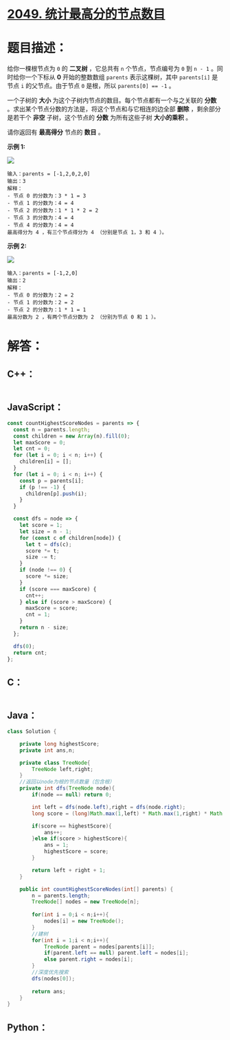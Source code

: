 # [2049. 统计最高分的节点数目](https://leetcode-cn.com/problems/count-nodes-with-the-highest-score/)

# 题目描述：

给你一棵根节点为 `0` 的 **二叉树** ，它总共有 `n` 个节点，节点编号为 `0` 到 `n - 1` 。同时给你一个下标从 **0** 开始的整数数组 `parents` 表示这棵树，其中 `parents[i]` 是节点 `i` 的父节点。由于节点 `0` 是根，所以 `parents[0] == -1` 。

一个子树的 **大小** 为这个子树内节点的数目。每个节点都有一个与之关联的 **分数** 。求出某个节点分数的方法是，将这个节点和与它相连的边全部 **删除** ，剩余部分是若干个 **非空** 子树，这个节点的 **分数** 为所有这些子树 **大小的乘积** 。

请你返回有 **最高得分** 节点的 **数目** 。



**示例 1:**

![](https://assets.leetcode.com/uploads/2021/10/03/example-1.png)

```
输入：parents = [-1,2,0,2,0]
输出：3
解释：
- 节点 0 的分数为：3 * 1 = 3
- 节点 1 的分数为：4 = 4
- 节点 2 的分数为：1 * 1 * 2 = 2
- 节点 3 的分数为：4 = 4
- 节点 4 的分数为：4 = 4
最高得分为 4 ，有三个节点得分为 4 （分别是节点 1，3 和 4 ）。
```

**示例 2:**

![](https://assets.leetcode.com/uploads/2021/10/03/example-2.png)

```
输入：parents = [-1,2,0]
输出：2
解释：
- 节点 0 的分数为：2 = 2
- 节点 1 的分数为：2 = 2
- 节点 2 的分数为：1 * 1 = 1
最高分数为 2 ，有两个节点分数为 2 （分别为节点 0 和 1 ）。
```




# 解答：

## C++：

```cpp

```

## JavaScript：

```JavaScript
const countHighestScoreNodes = parents => {
  const n = parents.length;
  const children = new Array(n).fill(0);
  let maxScore = 0;
  let cnt = 0;
  for (let i = 0; i < n; i++) {
    children[i] = [];
  }
  for (let i = 0; i < n; i++) {
    const p = parents[i];
    if (p !== -1) {
      children[p].push(i);
    }
  }

  const dfs = node => {
    let score = 1;
    let size = n - 1;
    for (const c of children[node]) {
      let t = dfs(c);
      score *= t;
      size -= t;
    }
    if (node !== 0) {
      score *= size;
    }
    if (score === maxScore) {
      cnt++;
    } else if (score > maxScore) {
      maxScore = score;
      cnt = 1;
    }
    return n - size;
  };

  dfs(0);
  return cnt;
};
```

## C：

```c

```

## Java：

```java
class Solution {

    private long highestScore;
    private int ans,n;

    private class TreeNode{
        TreeNode left,right;
    }
    //返回以node为根的节点数量（包含根）
    private int dfs(TreeNode node){
        if(node == null) return 0;

        int left = dfs(node.left),right = dfs(node.right);
        long score = (long)Math.max(1,left) * Math.max(1,right) * Math.max(1,n - left - right - 1);

        if(score == highestScore){
            ans++;
        }else if(score > highestScore){
            ans = 1;
            highestScore = score;
        }

        return left + right + 1;
    }

    public int countHighestScoreNodes(int[] parents) {
        n = parents.length;
        TreeNode[] nodes = new TreeNode[n];
        
        for(int i = 0;i < n;i++){
            nodes[i] = new TreeNode();
        }
        //建树
        for(int i = 1;i < n;i++){
            TreeNode parent = nodes[parents[i]];
            if(parent.left == null) parent.left = nodes[i];
            else parent.right = nodes[i];
        }
        //深度优先搜索
        dfs(nodes[0]);
        
        return ans;
    }
}
```

## Python：

```python

```

